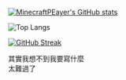 [![MinecraftPEayer's GitHub stats](https://github-readme-stats-xx74.vercel.app/api?username=MinecraftPEayer&theme=dark)](https://github.com/anuraghazra/github-readme-stats)

![Top Langs](<https://github-readme-stats-xx74.vercel.app/api/top-langs/?username=MinecraftPEayer&theme=dark&langs_count=8>)

[![GitHub Streak](https://streak-stats.demolab.com/?user=MinecraftPEayer)](https://git.io/streak-stats)

其實我想不到我要寫什麼</br>
太難過了
